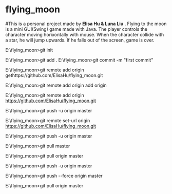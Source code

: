 # flying_moon

#This is a personal project made by **Elisa Hu & Luna Liu** . Flying to the moon is a mini GUI(Swing) game made with Java. The player controls the character moving horixontally with mouse. When the character collide with a star, he will jump upwards. If he falls out of the screen, game is over.




E:\flying_moon>git init

E:\flying_moon>git add .
E:\flying_moon>git commit -m "first commit"

E:\flying_moon>git remote add origin gethttps://github.com/ElisaHu/flying_moon.git

E:\flying_moon>git remote add origin  add origin

E:\flying_moon>git remote add origin https://github.com/ElisaHu/flying_moon.git

E:\flying_moon>git push -u origin master

E:\flying_moon>git remote set-url origin https://github.com/ElisaHu/flying_moon.git

E:\flying_moon>git push -u origin master

E:\flying_moon>git pull master

E:\flying_moon>git pull origin master

E:\flying_moon>git push -u origin master

E:\flying_moon>git push --force origin master

E:\flying_moon>git pull origin master

